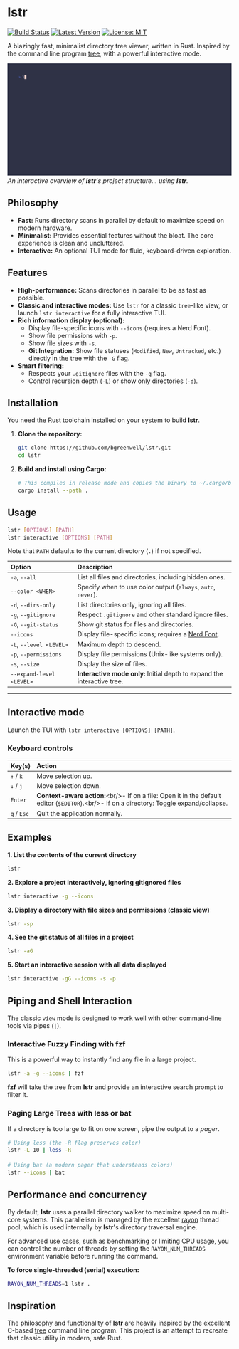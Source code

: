 # lstr

[![Build Status](https://github.com/bgreenwell/rjot/actions/workflows/rust.yml/badge.svg)](https://github.com/bgreenwell/rjot/actions)
[![Latest Version](https://img.shields.io/crates/v/lstr.svg)](https://crates.io/crates/lstr)
[![License: MIT](https://img.shields.io/badge/License-MIT-yellow.svg)](https://opensource.org/licenses/MIT)

A blazingly fast, minimalist directory tree viewer, written in Rust. Inspired by the command line program [tree](https://github.com/Old-Man-Programmer/tree), with a powerful interactive mode.

![](assets/lstr-demo.gif)
*An interactive overview of **lstr**'s project structure... using **lstr**.*
## Philosophy

  - **Fast:** Runs directory scans in parallel by default to maximize speed on modern hardware.
  - **Minimalist:** Provides essential features without the bloat. The core experience is clean and uncluttered.
  - **Interactive:** An optional TUI mode for fluid, keyboard-driven exploration.

## Features

  - **High-performance:** Scans directories in parallel to be as fast as possible.
  - **Classic and interactive modes:** Use `lstr` for a classic `tree`-like view, or launch `lstr interactive` for a fully interactive TUI.
  - **Rich information display (optional):**
      - Display file-specific icons with `--icons` (requires a Nerd Font).
      - Show file permissions with `-p`.
      - Show file sizes with `-s`.
      - **Git Integration:** Show file statuses (`Modified`, `New`, `Untracked`, etc.) directly in the tree with the `-G` flag.
  - **Smart filtering:**
      - Respects your `.gitignore` files with the `-g` flag.
      - Control recursion depth (`-L`) or show only directories (`-d`).

## Installation

You need the Rust toolchain installed on your system to build **lstr**.

1.  **Clone the repository:**
    ```bash
    git clone https://github.com/bgreenwell/lstr.git
    cd lstr
    ```
2.  **Build and install using Cargo:**
    ```bash
    # This compiles in release mode and copies the binary to ~/.cargo/bin
    cargo install --path .
    ```

## Usage

```bash
lstr [OPTIONS] [PATH]
lstr interactive [OPTIONS] [PATH]
```

Note that `PATH` defaults to the current directory (`.`) if not specified.

| Option                 | Description                                                                 |
| :--------------------- | :-------------------------------------------------------------------------- |
| `-a`, `--all`          | List all files and directories, including hidden ones.                      |
| `--color <WHEN>`       | Specify when to use color output (`always`, `auto`, `never`).               |
| `-d`, `--dirs-only`    | List directories only, ignoring all files.                                  |
| `-g`, `--gitignore`    | Respect `.gitignore` and other standard ignore files.                       |
| `-G`, `--git-status`   | Show git status for files and directories.                                  |
| `--icons`              | Display file-specific icons; requires a [Nerd Font](https://www.nerdfonts.com/). |
| `-L`, `--level <LEVEL>`| Maximum depth to descend.                                                   |
| `-p`, `--permissions`  | Display file permissions (Unix-like systems only).                          |
| `-s`, `--size`         | Display the size of files.                                                  |
| `--expand-level <LEVEL>`| **Interactive mode only:** Initial depth to expand the interactive tree.      |

-----

## Interactive mode

Launch the TUI with `lstr interactive [OPTIONS] [PATH]`.

### Keyboard controls

| Key(s)  | Action                                                                                                                                      |
| :------ | :------------------------------------------------------------------------------------------------------------------------------------------ |
| `↑` / `k` | Move selection up.                                                                                                                          |
| `↓` / `j` | Move selection down.                                                                                                                        |
| `Enter` | **Context-aware action:**\<br/\>- If on a file: Open it in the default editor (`$EDITOR`).\<br/\>- If on a directory: Toggle expand/collapse. |
| `q` / `Esc` | Quit the application normally.                                                                                                              |

## Examples

**1. List the contents of the current directory**

```bash
lstr
```

**2. Explore a project interactively, ignoring gitignored files**

```bash
lstr interactive -g --icons
```

**3. Display a directory with file sizes and permissions (classic view)**

```bash
lstr -sp
```

**4. See the git status of all files in a project**

```bash
lstr -aG
```

**5. Start an interactive session with all data displayed**

```bash
lstr interactive -gG --icons -s -p
```

## Piping and Shell Interaction

The classic `view` mode is designed to work well with other command-line tools via pipes (`|`).

### Interactive Fuzzy Finding with **fzf**

This is a powerful way to instantly find any file in a large project.

```bash
lstr -a -g --icons | fzf
```

**fzf** will take the tree from **lstr** and provide an interactive search prompt to filter it.

### Paging Large Trees with less or bat

If a directory is too large to fit on one screen, pipe the output to a *pager*.

```bash
# Using less (the -R flag preserves color)
lstr -L 10 | less -R

# Using bat (a modern pager that understands colors)
lstr --icons | bat
```

## Performance and concurrency

By default, **lstr** uses a parallel directory walker to maximize speed on multi-core systems. This parallelism is managed by the excellent [rayon](https://crates.io/crates/rayon) thread pool, which is used internally by **lstr**'s directory traversal engine.

For advanced use cases, such as benchmarking or limiting CPU usage, you can control the number of threads by setting the `RAYON_NUM_THREADS` environment variable before running the command.

**To force single-threaded (serial) execution:**

```bash
RAYON_NUM_THREADS=1 lstr .
```

## Inspiration

The philosophy and functionality of **lstr** are heavily inspired by the excellent C-based [tree](https://github.com/Old-Man-Programmer/tree) command line program. This project is an attempt to recreate that classic utility in modern, safe Rust.
